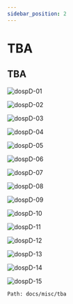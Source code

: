 ```yaml
---
sidebar_position: 2
---
```

# TBA
## TBA

![dospD-01](//img/legacy/dospD-01.jpg)


![dospD-02](//img/legacy/dospD-02.jpg)


![dospD-03](//img/legacy/dospD-03.jpg)


![dospD-04](//img/legacy/dospD-04.jpg)


![dospD-05](//img/legacy/dospD-05.jpg)


![dospD-06](//img/legacy/dospD-06.jpg)


![dospD-07](//img/legacy/dospD-07.jpg)


![dospD-08](//img/legacy/dospD-08.jpg)


![dospD-09](//img/legacy/dospD-09.jpg)


![dospD-10](//img/legacy/dospD-10.jpg)


![dospD-11](//img/legacy/dospD-11.jpg)


![dospD-12](//img/legacy/dospD-12.jpg)


![dospD-13](//img/legacy/dospD-13.jpg)


![dospD-14](//img/legacy/dospD-14.jpg)


![dospD-15](//img/legacy/dospD-15.jpg)

```
Path: docs/misc/tba
```